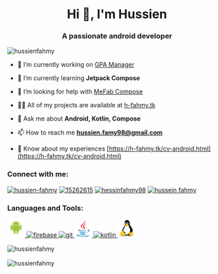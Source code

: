 <h1 align="center">Hi 👋, I'm Hussien</h1>
<h3 align="center">A passionate android developer</h3>

<p align="left"> <img src="https://komarev.com/ghpvc/?username=hussienfahmy&label=Profile%20views&color=1ac179&style=flat" alt="hussienfahmy" /> </p>

- 🔭 I’m currently working on [GPA Manager](https://play.google.com/store/apps/details?id=com.hussienFahmy.myGpaManager)

- 🌱 I’m currently learning **Jetpack Compose**

- 🤝 I’m looking for help with [MeFab Compose](https://github.com/Hussienfahmy/MeFab_Compose)

- 👨‍💻 All of my projects are available at [h-fahmy.tk](h-fahmy.tk)

- 💬 Ask me about **Android, Kotlin, Compose**

- 📫 How to reach me **hussien.famy98@gmail.com**

- 📄 Know about my experiences [https://h-fahmy.tk/cv-android.html](https://h-fahmy.tk/cv-android.html)

<h3 align="left">Connect with me:</h3>
<p align="left">
<a href="https://linkedin.com/in/hussien-fahmy" target="blank"><img align="center" src="https://raw.githubusercontent.com/rahuldkjain/github-profile-readme-generator/master/src/images/icons/Social/linked-in-alt.svg" alt="hussien-fahmy" height="30" width="40" /></a>
<a href="https://stackoverflow.com/users/15262615" target="blank"><img align="center" src="https://raw.githubusercontent.com/rahuldkjain/github-profile-readme-generator/master/src/images/icons/Social/stack-overflow.svg" alt="15262615" height="30" width="40" /></a>
<a href="https://fb.com/hessinfahmy98" target="blank"><img align="center" src="https://raw.githubusercontent.com/rahuldkjain/github-profile-readme-generator/master/src/images/icons/Social/facebook.svg" alt="hessinfahmy98" height="30" width="40" /></a>
<a href="https://www.youtube.com/c/hussein fahmy" target="blank"><img align="center" src="https://raw.githubusercontent.com/rahuldkjain/github-profile-readme-generator/master/src/images/icons/Social/youtube.svg" alt="hussein fahmy" height="30" width="40" /></a>
</p>

<h3 align="left">Languages and Tools:</h3>
<p align="left"> <a href="https://developer.android.com" target="_blank" rel="noreferrer"> <img src="https://raw.githubusercontent.com/devicons/devicon/master/icons/android/android-original-wordmark.svg" alt="android" width="40" height="40"/> </a> <a href="https://firebase.google.com/" target="_blank" rel="noreferrer"> <img src="https://www.vectorlogo.zone/logos/firebase/firebase-icon.svg" alt="firebase" width="40" height="40"/> </a> <a href="https://git-scm.com/" target="_blank" rel="noreferrer"> <img src="https://www.vectorlogo.zone/logos/git-scm/git-scm-icon.svg" alt="git" width="40" height="40"/> </a> <a href="https://www.java.com" target="_blank" rel="noreferrer"> <img src="https://raw.githubusercontent.com/devicons/devicon/master/icons/java/java-original.svg" alt="java" width="40" height="40"/> </a> <a href="https://kotlinlang.org" target="_blank" rel="noreferrer"> <img src="https://www.vectorlogo.zone/logos/kotlinlang/kotlinlang-icon.svg" alt="kotlin" width="40" height="40"/> </a> <a href="https://www.linux.org/" target="_blank" rel="noreferrer"> <img src="https://raw.githubusercontent.com/devicons/devicon/master/icons/linux/linux-original.svg" alt="linux" width="40" height="40"/> </a> </p>

<p><img align="center" src="https://github-readme-stats.vercel.app/api/top-langs?username=hussienfahmy&show_icons=true&locale=en&layout=compact" alt="hussienfahmy" /></p>

<p><img align="center" src="https://github-readme-streak-stats.herokuapp.com/?user=hussienfahmy&" alt="hussienfahmy" /></p>


